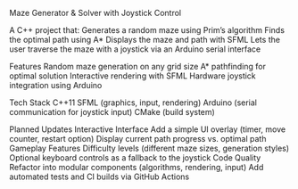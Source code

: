 Maze Generator & Solver with Joystick Control

A C++ project that:
  Generates a random maze using Prim’s algorithm
  Finds the optimal path using A*
  Displays the maze and path with SFML
  Lets the user traverse the maze with a joystick via an Arduino serial interface

Features
  Random maze generation on any grid size
  A* pathfinding for optimal solution
  Interactive rendering with SFML
  Hardware joystick integration using Arduino

Tech Stack
  C++11
  SFML (graphics, input, rendering)
  Arduino (serial communication for joystick input)
  CMake (build system)

Planned Updates
  Interactive Interface
    Add a simple UI overlay (timer, move counter, restart option)
    Display current path progress vs. optimal path
  Gameplay Features
    Difficulty levels (different maze sizes, generation styles)
    Optional keyboard controls as a fallback to the joystick
  Code Quality
    Refactor into modular components (algorithms, rendering, input)
    Add automated tests and CI builds via GitHub Actions
  

